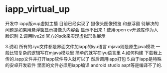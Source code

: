 # iapp_virtual_up
开发中 iapp版vup虚拟主播
目前已经实现了 摄像头图像预览 和悬浮窗 
待解决的问题是如果用悬浮窗显示摄像头内容会 显示不出来
1.使用open cv开源库作为人脸识别
2.调用live2d 官方的sdk来实现虚拟形象展示

3.说明 所有的.iyu文件都是界面文件加iapp的iyu语言 mjava则是原生java模块 
一般比较复杂的逻辑写在mjava模块里 简单的就写在iyu语言里
4.如何构建 下载我上传的.iapp文件并打开iapp软件导入就可以了 然后调用iapp打包
5.由于iapp是特殊的安卓开发软件 里面的文件必须用iapp编译 android studio aapt等是编译不了的.
